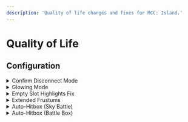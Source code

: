 ```yaml
---
description: 'Quality of life changes and fixes for MCC: Island.'
---
```


# Quality of Life

## Configuration

<details>

<summary>Confirm Disconnect Mode</summary>

Controls the behavior of the confirm disconnect screen.

![](<../../.gitbook/assets/confirm disconnect.png>)

**Type:** Confirm Disconnect Mode\
**Default:** In Game\
**Values:** Off, In Game, On Server

</details>

<details>

<summary>Glowing Mode</summary>

Controls the how glowing behaves on MCC: Island.

**Type:** Glowing Mode\
**Default:** Default\
**Values:** Default, Disabled, Disabled for Players

</details>

<details>

<summary>Empty Slot Highlights Fix</summary>

Fixes slot highlights appearing in empty slots. Makes custom UIs look better.

**Type:** boolean\
**Default:** true

</details>

<details>

<summary>Extended Frustums</summary>

Extends the visibility bounding box on Armor Stands, Item Frames, and Paintings to fix model culling issues.

**Type:** boolean\
**Default:** true

</details>

<details>

<summary>Auto-Hitbox (Sky Battle)</summary>

Automatically enables hitboxes in Sky Battle.

**Type:** boolean\
**Default:** false

</details>

<details>

<summary>Auto-Hitbox (Battle Box)</summary>

Automatically enables hitboxes in Battle Box.

**Type:** boolean\
**Default:** false

</details>

